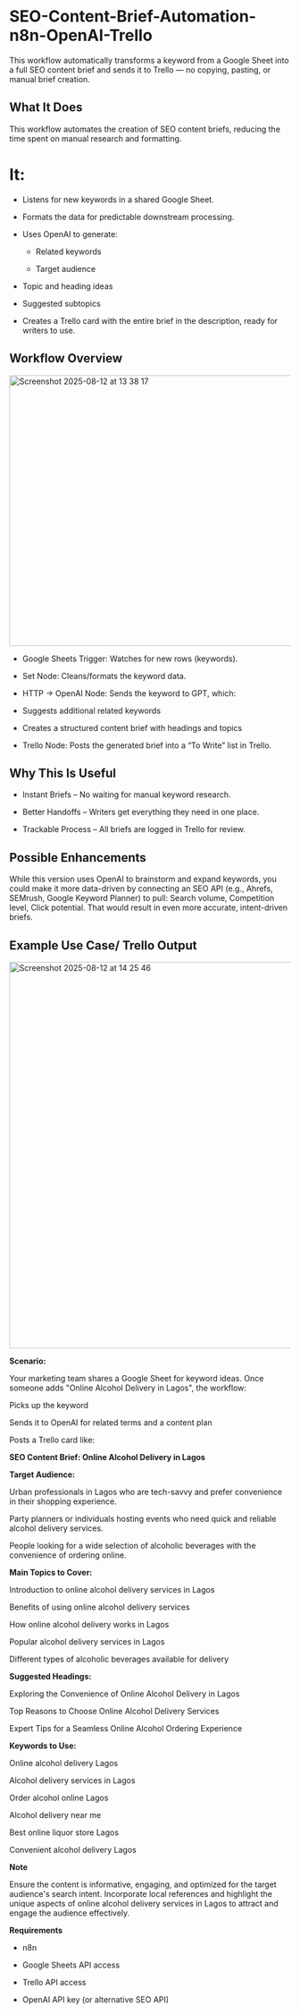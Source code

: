# SEO-Content-Brief-Automation-n8n-OpenAI-Trello

This workflow automatically transforms a keyword from a Google Sheet into a full SEO content brief and sends it to Trello — no copying, pasting, or manual brief creation.

## What It Does

This workflow automates the creation of SEO content briefs, reducing the time spent on manual research and formatting.

# It:

- Listens for new keywords in a shared Google Sheet.

- Formats the data for predictable downstream processing.

- Uses OpenAI to generate:

  - Related keywords

  - Target audience

 - Topic and heading ideas

 - Suggested subtopics

 - Creates a Trello card with the entire brief in the description, ready for writers to use.

## Workflow Overview
<img width="1232" height="484" alt="Screenshot 2025-08-12 at 13 38 17" src="https://github.com/user-attachments/assets/5246f7ab-42bd-42ab-87e6-c83e11ea4842" />


- Google Sheets Trigger: Watches for new rows (keywords).

- Set Node: Cleans/formats the keyword data.

- HTTP → OpenAI Node: Sends the keyword to GPT, which:

- Suggests additional related keywords

- Creates a structured content brief with headings and topics

- Trello Node: Posts the generated brief into a “To Write” list in Trello.

## Why This Is Useful

- Instant Briefs – No waiting for manual keyword research.

- Better Handoffs – Writers get everything they need in one place.

- Trackable Process – All briefs are logged in Trello for review.

## Possible Enhancements

While this version uses OpenAI to brainstorm and expand keywords, you could make it more data-driven by connecting an SEO API (e.g., Ahrefs, SEMrush, Google Keyword Planner) to pull:
Search volume, Competition level, Click potential. That would result in even more accurate, intent-driven briefs.

## Example Use Case/ Trello Output
<img width="1082" height="691" alt="Screenshot 2025-08-12 at 14 25 46" src="https://github.com/user-attachments/assets/d068f9b7-6bb2-4fe3-a664-1f174ae0ab67" />


**Scenario:**

Your marketing team shares a Google Sheet for keyword ideas. Once someone adds "Online Alcohol Delivery in Lagos", the workflow:

Picks up the keyword

Sends it to OpenAI for related terms and a content plan

Posts a Trello card like:

**SEO Content Brief: Online Alcohol Delivery in Lagos**

**Target Audience:**

Urban professionals in Lagos who are tech-savvy and prefer convenience in their shopping experience.

Party planners or individuals hosting events who need quick and reliable alcohol delivery services.

People looking for a wide selection of alcoholic beverages with the convenience of ordering online.

**Main Topics to Cover:**

Introduction to online alcohol delivery services in Lagos

Benefits of using online alcohol delivery services

How online alcohol delivery works in Lagos

Popular alcohol delivery services in Lagos

Different types of alcoholic beverages available for delivery

**Suggested Headings:**

Exploring the Convenience of Online Alcohol Delivery in Lagos

Top Reasons to Choose Online Alcohol Delivery Services

Expert Tips for a Seamless Online Alcohol Ordering Experience

**Keywords to Use:**

Online alcohol delivery Lagos

Alcohol delivery services in Lagos

Order alcohol online Lagos

Alcohol delivery near me

Best online liquor store Lagos

Convenient alcohol delivery Lagos

**Note**

Ensure the content is informative, engaging, and optimized for the target audience's search intent. Incorporate local references and highlight the unique aspects of online alcohol delivery services in Lagos to attract and engage the audience effectively.


**Requirements**

- n8n

- Google Sheets API access

- Trello API access

- OpenAI API key (or alternative SEO API)
